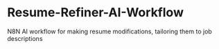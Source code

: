 # Resume-Refiner-AI-Workflow
N8N AI workflow for making resume modifications, tailoring them to job descriptions
